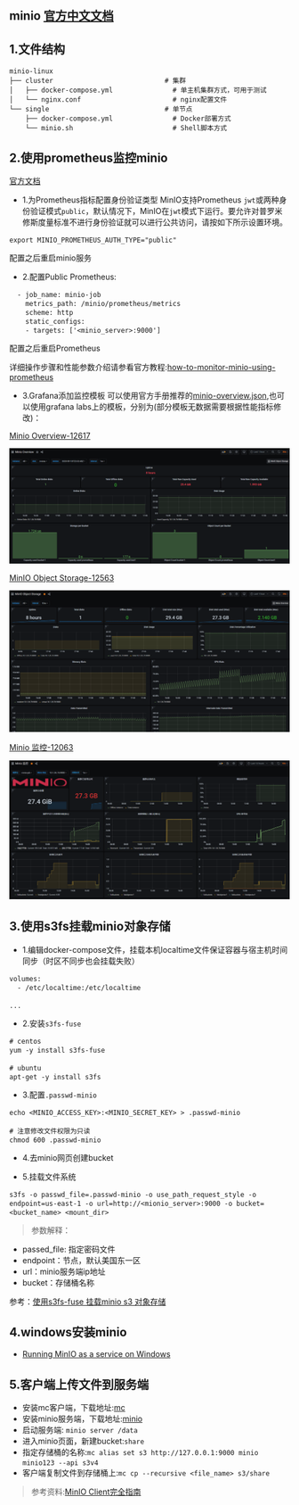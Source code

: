 ## minio [官方中文文档](https://docs.minio.io/cn/)

## 1.文件结构
```
minio-linux
├── cluster                            # 集群
│   ├── docker-compose.yml               # 单主机集群方式，可用于测试
│   └── nginx.conf                       # nginx配置文件
└── single                             # 单节点
    ├── docker-compose.yml               # Docker部署方式
    └── minio.sh                         # Shell脚本方式
```

## 2.使用prometheus监控minio
[官方文档](https://docs.minio.io/docs/how-to-monitor-minio-using-prometheus.html)

- 1.为Prometheus指标配置身份验证类型
MinIO支持Prometheus `jwt`或两种身份验证模式`public`，默认情况下，MinIO在`jwt`模式下运行。要允许对普罗米修斯度量标准不进行身份验证就可以进行公共访问，请按如下所示设置环境。
```
export MINIO_PROMETHEUS_AUTH_TYPE="public"
```
配置之后重启minio服务

- 2.配置Public Prometheus:
```
  - job_name: minio-job
    metrics_path: /minio/prometheus/metrics
    scheme: http
    static_configs:
    - targets: ['<minio_server>:9000']
```
配置之后重启Prometheus

详细操作步骤和性能参数介绍请参看官方教程:[how-to-monitor-minio-using-prometheus](https://docs.minio.io/docs/how-to-monitor-minio-using-prometheus.html)

- 3.Grafana添加监控模板
可以使用官方手册推荐的[minio-overview.json](https://raw.githubusercontent.com/minio/minio/master/docs/metrics/prometheus/grafana/minio-overview.json),也可以使用grafana labs上的模板，分别为(部分模板无数据需要根据性能指标修改)：

[Minio Overview-12617](https://grafana.com/grafana/dashboards/12617)

![image.png](images/1.png)

[MinIO Object Storage-12563](https://grafana.com/grafana/dashboards/12563/reviews)

![image.png](images/2.png)

[Minio 监控-12063](https://grafana.com/grafana/dashboards/12063)

![image.png](images/3.png)

## 3.使用s3fs挂载minio对象存储

- 1.编辑docker-compose文件，挂载本机localtime文件保证容器与宿主机时间同步（时区不同步也会挂载失败）
```
volumes:
  - /etc/localtime:/etc/localtime

...
```

- 2.安装`s3fs-fuse`
```
# centos
yum -y install s3fs-fuse

# ubuntu
apt-get -y install s3fs
```

- 3.配置`.passwd-minio`
```
echo <MINIO_ACCESS_KEY>:<MINIO_SECRET_KEY> > .passwd-minio

# 注意修改文件权限为只读
chmod 600 .passwd-minio
```

- 4.去minio网页创建bucket

- 5.挂载文件系统
```
s3fs -o passwd_file=.passwd-minio -o use_path_request_style -o endpoint=us-east-1 -o url=http://<mionio_server>:9000 -o bucket=<bucket_name> <mount_dir>
```

> 参数解释：
- passed_file: 指定密码文件
- endpoint：节点，默认美国东一区
- url：minio服务端ip地址
- bucket：存储桶名称

参考：[使用s3fs-fuse 挂载minio s3 对象存储](https://www.cnblogs.com/rongfengliang/p/10790072.html)

## 4.windows安装minio
- [Running MinIO as a service on Windows](https://github.com/minio/minio-service/tree/master/windows)

## 5.客户端上传文件到服务端
- 安装mc客户端，下载地址:[mc](https://dl.min.io/client/mc/release/linux-amd64/mc)
- 安装minio服务端，下载地址:[minio](https://dl.min.io/server/minio/release/linux-amd64/minio)
- 启动服务端: `minio server /data`
- 进入minio页面，新建bucket:`share`
- 指定存储桶的名称:`mc alias set s3 http://127.0.0.1:9000 minio minio123 --api s3v4`
- 客户端复制文件到存储桶上:`mc cp --recursive <file_name> s3/share`

> 参考资料:[MinIO Client完全指南](https://docs.min.io/cn/minio-client-complete-guide.html)
